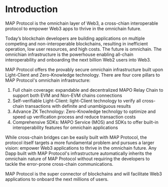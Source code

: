 # Introduction

MAP Protocol is the omnichain layer of Web3, a cross-chian interoperable protocol to empower Web3 apps to thrive in the omnichain future. 

Today’s blockchain developers are building applications on multiple competing and non-interoperable blockchains, resulting in inefficient operation, low user resources, and high costs. The future is omnichain. The omnichian infrastructure is the powerhouse enabling all-chain interoperability and onboarding the next billion Web2 users into Web3.

MAP Protocol offers the provably secure omnichain infrastructure built upon Light-Client and Zero-Knowledge technology. There are four core pillars to MAP Protocol's omnichain infrastructure:
1. Full chain coverage: expandable and decentralized MAPO Relay Chain to support both EVM and Non-EVM chains connections
2. Self-verifiable Light-Client: light-Client technology to verify all cross-chain transactions with definite and unambiguous results
3. Advance ZK Technology: Zero-Knowledge technolgy to optimize and speed up verification process and reduce transaction costs
4. Comprehensive SDKs: MAPO Service (MOS) and SDKs to offer built-in interoperability features for omnichain applications

While cross-chain bridges can be easily built with MAP Protocol, the protocol itself targets a more fundamental problem and pursues a larger vision: empower Web3 applications to thrive in the omnichain future. Any Dapp built with MAP Protocol's infrastructure automatically inherits the omnichain nature of MAP Protocol without requiring the developers to tackle the error-prone cross-chain communications. 

MAP Protocol is the super connector of blockchains and will facilitate Web3 applications to onboard the next millions of users. 
